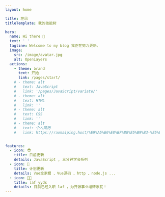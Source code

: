 ```yaml
---
layout: home

title: 左风
titleTemplate: 我的技能树

hero:
  name: Hi there 👋
  text: ' '
  tagline: Welcome to my blog 我正在努力更新。
  image:
    src: /image/avatar.jpg
    alt: OpenLayers
  actions:
    - theme: brand
      text: 开始
      link: /pages/start/
    # - theme: alt
    #   text: JavaScript
    #   link: '/pages/JavaScript/variate/'
    # - theme: alt
    #   text: HTML
    #   link: ''
    # - theme: alt
    #   text: CSS
    #   link: ''
    # - theme: alt
    #   text: 个人简历
    #   link: https://raomaiping.host/%E9%A5%B6%E8%BF%88%E5%B9%B3-%E5%89%8D%E7%AB%AF%E5%B7%A5%E7%A8%8B%E5%B8%88-3%E5%B9%B4.pdf
      

features:
  - icon: 😎
    title: 目前更新
    details: JavaScript , 三分钟学会系列
  - icon: 👀
    title: 计划更新
    details: Vue全家桶 、Vue源码 、http 、node.js ...
  - icon: 👨‍💻
    title: laf yyds
    details: 目前已经入职 laf ，为开源事业增砖添瓦！
---
```

